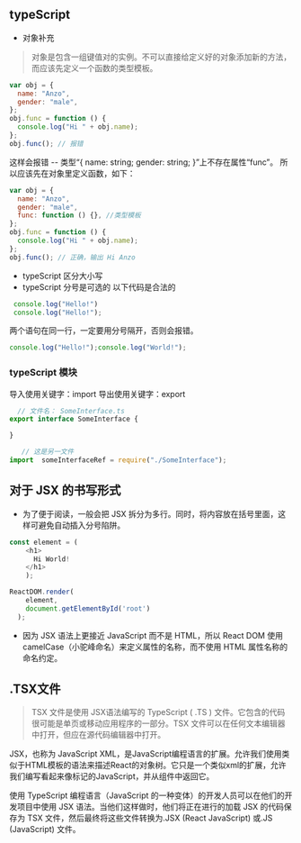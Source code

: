 ## typeScript 
- 对象补充

> 对象是包含一组键值对的实例。不可以直接给定义好的对象添加新的方法，而应该先定义一个函数的类型模板。

```js
var obj = {
  name: "Anzo",
  gender: "male",
};
obj.func = function () {
  console.log("Hi " + obj.name);
};
obj.func(); // 报错
```

这样会报错 -- 类型“{ name: string; gender: string; }”上不存在属性“func”。
所以应该先在对象里定义函数，如下：

```js
var obj = {
  name: "Anzo",
  gender: "male",
  func: function () {}, //类型模板
};
obj.func = function () {
  console.log("Hi " + obj.name);
};
obj.func(); // 正确，输出 Hi Anzo
```

- typeScript 区分大小写
- typeScript 分号是可选的
以下代码是合法的
```js
 console.log("Hello!")
 console.log("Hello!");
```
两个语句在同一行，一定要用分号隔开，否则会报错。
```js
console.log("Hello!");console.log("World!");
```

### typeScript 模块
导入使用关键字：import
导出使用关键字：export
```js  
  // 文件名： SomeInterface.ts
export interface SomeInterface {

}
```

```js
   // 这是另一文件
import  someInterfaceRef = require("./SomeInterface");
```

## 对于 JSX 的书写形式

- 为了便于阅读，一般会把 JSX 拆分为多行。同时，将内容放在括号里面，这样可避免自动插入分号陷阱。

```js
const element = (
    <h1>
      Hi World!
    </h1>
    );

ReactDOM.render(
    element,
    document.getElementById('root')
  );
```

- 因为 JSX 语法上更接近 JavaScript 而不是 HTML，所以 React DOM 使用 camelCase（小驼峰命名）来定义属性的名称，而不使用 HTML 属性名称的命名约定。

## .TSX文件

> TSX 文件是使用 JSX语法编写的 TypeScript ( .TS ) 文件。它包含的代码很可能是单页或移动应用程序的一部分。TSX 文件可以在任何文本编辑器中打开，但应在源代码编辑器中打开。

JSX，也称为 JavaScript XML，是JavaScript编程语言的扩展。允许我们使用类似于HTML模板的语法来描述React的对象树。它只是一个类似xml的扩展，允许我们编写看起来像标记的JavaScript，并从组件中返回它。

使用 TypeScript 编程语言（JavaScript 的一种变体）的开发人员可以在他们的开发项目中使用 JSX 语法。当他们这样做时，他们将正在进行的加载 JSX 的代码保存为 TSX 文件，然后最终将这些文件转换为.JSX (React JavaScript) 或.JS (JavaScript) 文件。